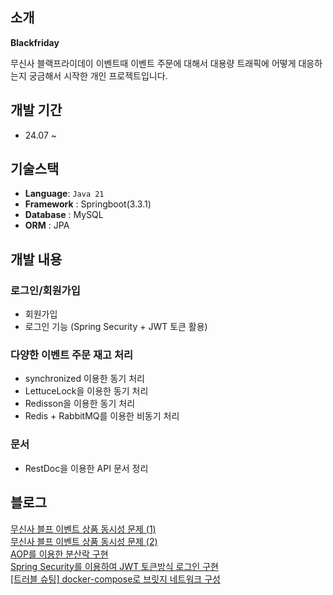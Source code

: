 ## 소개

**Blackfriday**

무신사 블랙프라이데이 이벤트때 이벤트 주문에 대해서 대용량 트래픽에 어떻게 대응하는지 궁금해서 시작한 개인 프로젝트입니다. <br>

## 개발 기간
* 24.07 ~

## 기술스택
- **Language**: `Java 21`
- **Framework** : Springboot(3.3.1)
- **Database** : MySQL
- **ORM** : JPA

## 개발 내용
### 로그인/회원가입
- 회원가입
- 로그인 기능 (Spring Security + JWT 토큰 활용)

### 다양한 이벤트 주문 재고 처리
- synchronized 이용한 동기 처리
- LettuceLock을 이용한 동기 처리
- Redisson을 이용한 동기 처리
- Redis + RabbitMQ를 이용한 비동기 처리

### 문서
- RestDoc을 이용한 API 문서 정리

## 블로그
[무신사 블프 이벤트 상품 동시성 문제 (1)](https://green-dev.tistory.com/1) <br>
[무신사 블프 이벤트 상품 동시성 문제 (2)](https://green-dev.tistory.com/2) <br>
[AOP를 이용한 분산락 구현](https://green-dev.tistory.com/4) <br>
[Spring Security를 이용하여 JWT 토큰방식 로그인 구현](https://green-dev.tistory.com/6) <br>
[[트러블 슈팅] docker-compose로 브릿지 네트워크 구성](https://green-dev.tistory.com/7) <br>
